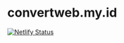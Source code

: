 # convertweb.my.id
[![Netlify Status](https://api.netlify.com/api/v1/badges/300bee04-79e0-422f-abaa-2ceaf5e9e0e9/deploy-status)](https://app.netlify.com/sites/inspiring-semolina-54c1c8/deploys)
